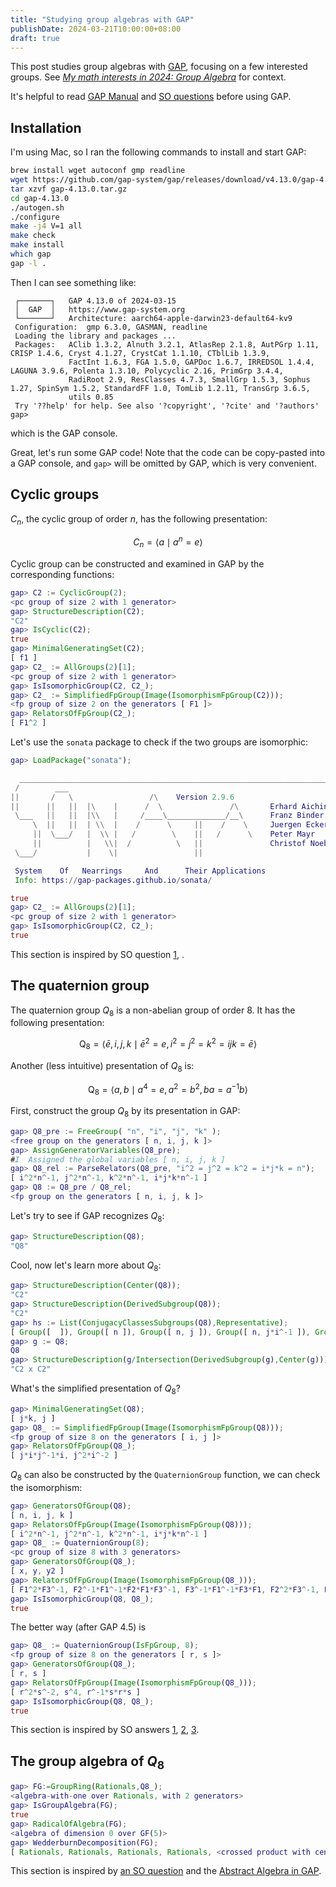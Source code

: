 ```yaml
---
title: "Studying group algebras with GAP"
publishDate: 2024-03-21T10:00:00+08:00
draft: true
---
```


This post studies group algebras with [GAP](https://github.com/gap-system/gap), focusing on a few interested groups. See [*My math interests in 2024: Group Algebra*](../math-2024/#group-algebra) for context.

It's helpful to read [GAP Manual](https://docs.gap-system.org/doc/ref/chap0_mj.html) and [SO questions](https://math.stackexchange.com/search?q=%5Bgroup-theory%5D+GAP+group+algebra) before using GAP.

## Installation

I'm using Mac, so I ran the following commands to install and start GAP:

```bash
brew install wget autoconf gmp readline
wget https://github.com/gap-system/gap/releases/download/v4.13.0/gap-4.13.0.tar.gz
tar xzvf gap-4.13.0.tar.gz
cd gap-4.13.0
./autogen.sh
./configure
make -j4 V=1 all
make check
make install
which gap
gap -l .
```

Then I can see something like:

```
 ┌───────┐   GAP 4.13.0 of 2024-03-15
 │  GAP  │   https://www.gap-system.org
 └───────┘   Architecture: aarch64-apple-darwin23-default64-kv9
 Configuration:  gmp 6.3.0, GASMAN, readline
 Loading the library and packages ...
 Packages:   AClib 1.3.2, Alnuth 3.2.1, AtlasRep 2.1.8, AutPGrp 1.11, CRISP 1.4.6, Cryst 4.1.27, CrystCat 1.1.10, CTblLib 1.3.9, 
             FactInt 1.6.3, FGA 1.5.0, GAPDoc 1.6.7, IRREDSOL 1.4.4, LAGUNA 3.9.6, Polenta 1.3.10, Polycyclic 2.16, PrimGrp 3.4.4, 
             RadiRoot 2.9, ResClasses 4.7.3, SmallGrp 1.5.3, Sophus 1.27, SpinSym 1.5.2, StandardFF 1.0, TomLib 1.2.11, TransGrp 3.6.5, 
             utils 0.85
 Try '??help' for help. See also '?copyright', '?cite' and '?authors'
gap>
```

which is the GAP console.

Great, let's run some GAP code! Note that the code can be copy-pasted into a GAP console, and `gap>` will be omitted by GAP, which is very convenient.

## Cyclic groups

$C_n$, the cyclic group of order $n$, has the following presentation:

$$
C_n=\left\langle a \mid a^n=e\right\rangle
$$

Cyclic group can be constructed and examined in GAP by the corresponding functions:

```gap
gap> C2 := CyclicGroup(2);
<pc group of size 2 with 1 generator>
gap> StructureDescription(C2);
"C2"
gap> IsCyclic(C2);
true
gap> MinimalGeneratingSet(C2);
[ f1 ]
gap> C2_ := AllGroups(2)[1];
<pc group of size 2 with 1 generator>
gap> IsIsomorphicGroup(C2, C2_);
gap> C2_ := SimplifiedFpGroup(Image(IsomorphismFpGroup(C2)));
<fp group of size 2 on the generators [ F1 ]>
gap> RelatorsOfFpGroup(C2_);
[ F1^2 ]
```

Let's use the `sonata` package to check if the two groups are isomorphic:

```gap
gap> LoadPackage("sonata");

  ___________________________________________________________________________
 /        ___
||       /   \                 /\    Version 2.9.6
||      ||   ||  |\    |      /  \               /\       Erhard Aichinger
 \___   ||   ||  |\\   |     /____\_____________/__\      Franz Binder
     \  ||   ||  | \\  |    /      \     ||    /    \     Juergen Ecker
     ||  \___/   |  \\ |   /        \    ||   /      \    Peter Mayr
     ||          |   \\|  /          \   ||               Christof Noebauer
 \___/           |    \|                 ||

 System    Of   Nearrings     And      Their Applications
 Info: https://gap-packages.github.io/sonata/

true
gap> C2_ := AllGroups(2)[1];
<pc group of size 2 with 1 generator>
gap> IsIsomorphicGroup(C2, C2_);
true
```

This section is inspired by SO question [1](https://math.stackexchange.com/questions/3185071/identifying-the-group-in-gap), .

## The quaternion group

The quaternion group $Q_8$ is a non-abelian group of order 8. It has the following presentation:

$$
\mathrm{Q}_8=\left\langle\bar{e}, i, j, k \mid \bar{e}^2=e, i^2=j^2=k^2=i j k=\bar{e}\right\rangle
$$

Another (less intuitive) presentation of $Q_8$ is:

$$
\mathrm{Q}_8=\left\langle a, b \mid a^4=e, a^2=b^2, b a=a^{-1} b\right\rangle
$$

First, construct the group $Q_8$ by its presentation in GAP:

```gap
gap> Q8_pre := FreeGroup( "n", "i", "j", "k" );
<free group on the generators [ n, i, j, k ]>
gap> AssignGeneratorVariables(Q8_pre);
#I  Assigned the global variables [ n, i, j, k ]
gap> Q8_rel := ParseRelators(Q8_pre, "i^2 = j^2 = k^2 = i*j*k = n");
[ i^2*n^-1, j^2*n^-1, k^2*n^-1, i*j*k*n^-1 ]
gap> Q8 := Q8_pre / Q8_rel;
<fp group on the generators [ n, i, j, k ]>
```
Let's try to see if GAP recognizes $Q_8$:

```gap
gap> StructureDescription(Q8);
"Q8"
```

Cool, now let's learn more about $Q_8$:

```gap
gap> StructureDescription(Center(Q8));
"C2"
gap> StructureDescription(DerivedSubgroup(Q8));
"C2"
gap> hs := List(ConjugacyClassesSubgroups(Q8),Representative);
[ Group([  ]), Group([ n ]), Group([ n, j ]), Group([ n, j*i^-1 ]), Group([ n, i ]), Q8 ]
gap> g := Q8;
Q8
gap> StructureDescription(g/Intersection(DerivedSubgroup(g),Center(g)));
"C2 x C2"
```

What's the simplified presentation of $Q_8$?

```gap
gap> MinimalGeneratingSet(Q8);
[ j*k, j ]
gap> Q8_ := SimplifiedFpGroup(Image(IsomorphismFpGroup(Q8)));
<fp group of size 8 on the generators [ i, j ]>
gap> RelatorsOfFpGroup(Q8_);
[ j*i*j^-1*i, j^2*i^-2 ]
```

$Q_8$ can also be constructed by the `QuaternionGroup` function, we can check the isomorphism:

```gap
gap> GeneratorsOfGroup(Q8);
[ n, i, j, k ]
gap> RelatorsOfFpGroup(Image(IsomorphismFpGroup(Q8)));
[ i^2*n^-1, j^2*n^-1, k^2*n^-1, i*j*k*n^-1 ]
gap> Q8_ := QuaternionGroup(8);                                       
<pc group of size 8 with 3 generators>
gap> GeneratorsOfGroup(Q8_);
[ x, y, y2 ]
gap> RelatorsOfFpGroup(Image(IsomorphismFpGroup(Q8_)));
[ F1^2*F3^-1, F2^-1*F1^-1*F2*F1*F3^-1, F3^-1*F1^-1*F3*F1, F2^2*F3^-1, F3^-1*F2^-1*F3*F2, F3^2 ]
gap> IsIsomorphicGroup(Q8, Q8_);
true
```

The better way (after GAP 4.5) is

```gap
gap> Q8_ := QuaternionGroup(IsFpGroup, 8);
<fp group of size 8 on the generators [ r, s ]>
gap> GeneratorsOfGroup(Q8_);
[ r, s ]
gap> RelatorsOfFpGroup(Image(IsomorphismFpGroup(Q8_)));
[ r^2*s^-2, s^4, r^-1*s*r*s ]
gap> IsIsomorphicGroup(Q8, Q8_);
true
```

This section is inspired by SO answers [1](https://math.stackexchange.com/a/3213387/276408), [2](https://math.stackexchange.com/a/774952/276408), [3](https://math.stackexchange.com/questions/1618446/how-can-i-display-generators-or-a-minimal-generating-set-with-gap).

## The group algebra of $Q_8$

```gap
gap> FG:=GroupRing(Rationals,Q8_);
<algebra-with-one over Rationals, with 2 generators>
gap> IsGroupAlgebra(FG);
true
gap> RadicalOfAlgebra(FG);
<algebra of dimension 0 over GF(5)>
gap> WedderburnDecomposition(FG);
[ Rationals, Rationals, Rationals, Rationals, <crossed product with center Rationals over GaussianRationals of a group of size 2> ]
```

This section is inspired by [an SO question](https://math.stackexchange.com/a/432638/276408) and the [Abstract Algebra in GAP](https://www.math.colostate.edu/~hulpke/CGT/howtogap.pdf).